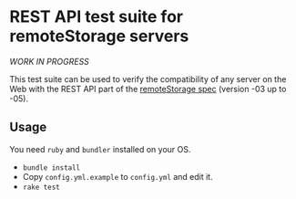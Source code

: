# REST API test suite for remoteStorage servers

*WORK IN PROGRESS*

This test suite can be used to verify the compatibility of any server on the
Web with the REST API part of the [remoteStorage
spec](http://tools.ietf.org/html/draft-dejong-remotestorage-04) (version -03 up
to -05).

## Usage

You need `ruby` and `bundler` installed on your OS.

- `bundle install`
- Copy `config.yml.example` to `config.yml` and edit it.
- `rake test`
